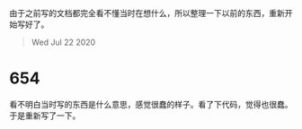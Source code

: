 由于之前写的文档都完全看不懂当时在想什么，所以整理一下以前的东西，重新开始写好了。

> Wed Jul 22 2020

# 654

看不明白当时写的东西是什么意思，感觉很蠢的样子。看了下代码，觉得也很蠢。于是重新写了一下。
